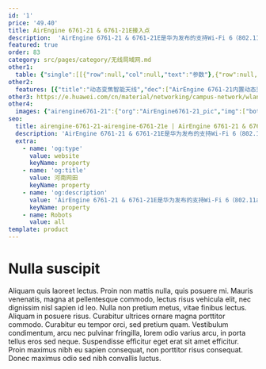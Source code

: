 ```yaml
---
id: '1'
price: '49.40'
title: AirEngine 6761-21 & 6761-21E接入点
description:  'AirEngine 6761-21 & 6761-21E是华为发布的支持Wi-Fi 6（802.11ax）标准的室内AP。支持2.4GHz（4x4）和5GHz（4x4）及独立射频扫描，整机速率可达3.55Gbps。内置智能天线（AirEngine 6761-21），信号随用户而动，极大地增强用户对无线网络的使用体验。适用于移动办公、教育、场馆等人流密集场景。'
featured: true
order: 83
category: src/pages/category/无线局域网.md
other1: 
  table: {"single":[[{"row":null,"col":null,"text":"参数"},{"row":null,"col":null,"text":"AirEngine 6761-21 & 6761-21E接入点"}],[{"row":null,"col":null,"text":"尺寸（直径×高）"},{"row":null,"col":null,"text":"Φ220 x 53 mm"}],[{"row":null,"col":null,"text":"电源输入"},{"row":null,"col":null,"text":"DC：43.2 V to 57.6 V\nPoE供电：满足802.3at以太网供电标准"}],[{"row":null,"col":null,"text":"最大功耗"},{"row":null,"col":null,"text":"22 W（不包含USB）"}],[{"row":null,"col":null,"text":"最大用户数"},{"row":null,"col":null,"text":"≤1024\n说明：使用环境不同实际用户数存在差异"}],[{"row":null,"col":null,"text":"工作温度"},{"row":null,"col":null,"text":" -10℃～+50℃"}],[{"row":null,"col":null,"text":"天线类型"},{"row":null,"col":null,"text":"AirEngine 6761-21：内置动态变焦智能天线\nAirEngine 6761-21E：外置天线"}],[{"row":null,"col":null,"text":"MIMO:空间流"},{"row":null,"col":null,"text":"2.4GHz: 4×4:4，5GHz: 4×4:4"}],[{"row":null,"col":null,"text":"无线协议"},{"row":null,"col":null,"text":"802.11a/b/g/n/ac/ac wave2/ax"}],[{"row":null,"col":null,"text":"最高速率"},{"row":null,"col":null,"text":"3.55Gbps"}]]}
other2:
  features: [{"title":"动态变焦智能天线","dec":["AirEngine 6761-21内置动态变焦智能天线，支持全向和高密覆盖模式，根据不用场景可动态调整覆盖模式，全向模式覆盖范围广，高密模式提升整网性能，保障用户高密接入业务体验"]},{"title":"独立射频扫描","dec":["配置独立射频扫描功能，在提升智能漫游、干扰源扫描定位、Wi-Fi定位精度同时，且不影响用户正常业务使用"]},{"title":"云管理","dec":["可通过华为云管理平台对AP设备及业务进行管理和运维，节省网络运维成本"]}]
other3: https://e.huawei.com/cn/material/networking/campus-network/wlan/c813f97f43fe4a8ebb7762fde6412840
other4:
  images: {"airengine6761-21":{"org":"AirEngine6761-21_pic","img":["bottom.png","front.png","front_left.png","front_right.png","rear.png","rear_top.png","top.png"]}}
seo:
  title: airengine-6761-21-airengine-6761-21e | AirEngine 6761-21 & 6761-21E接入点 | AirEngine 6700 系列 | 室内接入点 | 无线局域网 | 企业网络
  description: 'AirEngine 6761-21 & 6761-21E是华为发布的支持Wi-Fi 6（802.11ax）标准的室内AP。支持2.4GHz（4x4）和5GHz（4x4）及独立射频扫描，整机速率可达3.55Gbps。内置智能天线（AirEngine 6761-21），信号随用户而动，极大地增强用户对无线网络的使用体验。适用于移动办公、教育、场馆等人流密集场景。'
  extra:
    - name: 'og:type'
      value: website
      keyName: property
    - name: 'og:title'
      value: 河南网田
      keyName: property
    - name: 'og:description'
      value: 'AirEngine 6761-21 & 6761-21E是华为发布的支持Wi-Fi 6（802.11ax）标准的室内AP。支持2.4GHz（4x4）和5GHz（4x4）及独立射频扫描，整机速率可达3.55Gbps。内置智能天线（AirEngine 6761-21），信号随用户而动，极大地增强用户对无线网络的使用体验。适用于移动办公、教育、场馆等人流密集场景。'
      keyName: property
    - name: Robots
      value: all
template: product
---
```


# Nulla suscipit

Aliquam quis laoreet lectus. Proin non mattis nulla, quis posuere mi. Mauris venenatis, magna at pellentesque commodo, lectus risus vehicula elit, nec dignissim nisl sapien id leo. Nulla non pretium metus, vitae finibus lectus. Aliquam in posuere risus. Curabitur ultrices ornare magna porttitor commodo. Curabitur eu tempor orci, sed pretium quam. Vestibulum condimentum, arcu nec pulvinar fringilla, lorem odio varius arcu, in porta tellus eros sed neque. Suspendisse efficitur eget erat sit amet efficitur. Proin maximus nibh eu sapien consequat, non porttitor risus consequat. Donec maximus odio sed nibh convallis luctus.